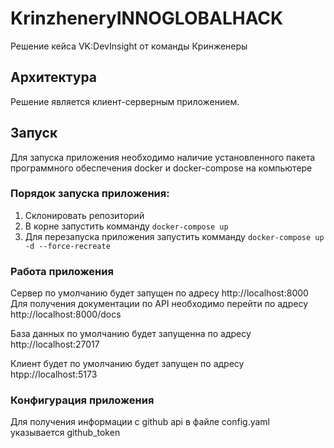 # KrinzheneryINNOGLOBALHACK
Решение кейса VK:DevInsight от команды Кринженеры

## Архитектура
Решение является клиент-серверным приложением. 

## Запуск
Для запуска приложения необходимо наличие установленного пакета программного обеспечения docker и docker-compose на компьютере

### Порядок запуска приложения:
1) Склонировать репозиторий
2) В корне запустить комманду `docker-compose up`
3) Для перезапуска приложения запустить комманду `docker-compose up -d --force-recreate`

### Работа приложения

Сервер по умолчанию будет запущен по адресу http://localhost:8000
Для получения документации по API необходимо перейти по адресу http://localhost:8000/docs

База данных по умолчанию будет запущенна по адресу http://localhost:27017

Клиент будет по умолчанию будет запущен по адресу htpp://localhost:5173

### Конфигурация приложения

Для получения информации с github api в файле config.yaml указывается github_token

